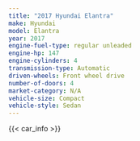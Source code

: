 ```yaml
---
title: "2017 Hyundai Elantra"
make: Hyundai
model: Elantra
year: 2017
engine-fuel-type: regular unleaded
engine-hp: 147
engine-cylinders: 4
transmission-type: Automatic
driven-wheels: Front wheel drive
number-of-doors: 4
market-category: N/A
vehicle-size: Compact
vehicle-style: Sedan
---
```


{{< car_info >}}
